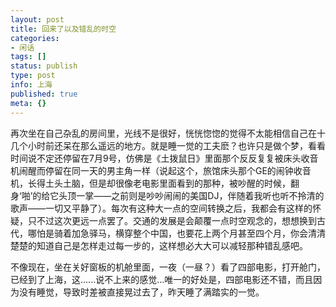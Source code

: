 ```yaml
---
layout: post
title: 回来了以及错乱的时空
categories:
- 闲话
tags: []
status: publish
type: post
info: 上海
published: true
meta: {}
---
```


再次坐在自己杂乱的房间里，光线不是很好，恍恍惚惚的觉得不太能相信自己在十几个小时前还呆在那么遥远的地方。就是睡一觉的工夫麽？也许只是做个梦，看看时间说不定还停留在7月9号，仿佛是《土拨鼠日》里面那个反反复复被床头收音机闹醒而停留在同一天的男主角一样（说起这个，旅馆床头那个GE的闹钟收音机，长得土头土脑，但是却很像老电影里面看到的那种，被吵醒的时候，翻身‘啪’的给它头顶一掌——之前则是吵吵闹闹的美国DJ，伴随着我听也听不拎清的歌声——一切又平静了）。每次有这种大一点的空间转换之后，我都会有这样的怀疑，只不过这次更远一点罢了。交通的发展是会颠覆一点时空观念的，想想换到古代，哪怕是骑着加急驿马，横穿整个中国，也要花上两个月甚至四个月，你会清清楚楚的知道自己是怎样走过每一步的，这样想必大大可以减轻那种错乱感吧。

不像现在，坐在关好窗板的机舱里面，一夜（一昼？）看了四部电影，打开舱门，已经到了上海，这......说不上来的感觉...唯一的好处是，四部电影还不错，而且因为没有睡觉，导致时差被直接晃过去了，昨天睡了满踏实的一觉。
